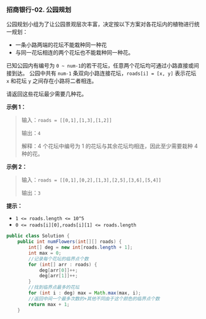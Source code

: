 ### 招商银行-02. 公园规划

公园规划小组为了让公园景观层次丰富，决定按以下方案对各花坛内的植物进行统一规划：

- 一条小路两端的花坛不能栽种同一种花
- 与同一花坛相连的两个花坛也不能栽种同一种花。

已知公园内有编号为 `0 ~ num-1`的若干花坛，任意两个花坛均可通过小路直接或间接到达。 公园中共有 `num-1` 条双向小路连接花坛，`roads[i] = [x, y]` 表示花坛 `x` 和花坛 `y`
之间存在小路将二者相连。

请返回这些花坛最少需要几种花。

**示例 1：**

> 输入：`roads = [[0,1],[1,3],[1,2]]`
>
> 输出：`4`
>
> 解释：4 个花坛中编号为 1 的花坛与其余花坛均相连，因此至少需要栽种 4 种的花。

**示例 2：**

> 输入：`roads = [[0,1],[0,2],[1,3],[2,5],[3,6],[5,4]]`
>
> 输出：`3`

**提示：**

- `1 <= roads.length <= 10^5`
- `0 <= roads[i][0],roads[i][1] <= roads.length`

```java
public class Solution {
    public int numFlowers(int[][] roads) {
        int[] deg = new int[roads.length + 1];
        int max = 0;
        //记录每个花坛的临界点个数
        for (int[] arr : roads) {
            deg[arr[0]]++;
            deg[arr[1]]++;
        }
        //找到临界点最多的花坛
        for (int i : deg) max = Math.max(max, i);
        //返回中间一个最多次数的+其他不同由于这个颜色的临界点个数
        return max + 1;
    }
```

